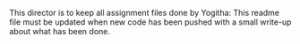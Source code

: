 This director is to keep all assignment files done by Yogitha: 
This readme file must be updated when new code has been pushed with a small write-up about what has been done. 
